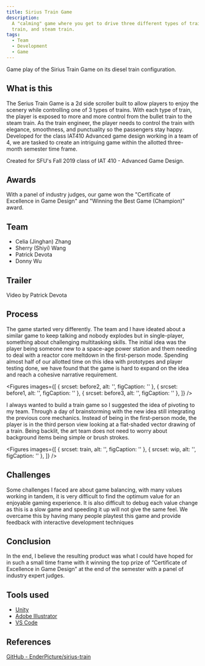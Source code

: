 ```yaml
---
title: Sirius Train Game
description:
  A "calming" game where you get to drive three different types of trains, the bullet train, diesel
  train, and steam train.
tags:
  - Team
  - Development
  - Game
---
```


<script context="module">
  import img from "$lib/images/sirius-train-game/cover.png?srcset";
  export const cover = img;

  export const load = () => ({props: {cover: cover}});
</script>

<script>
  import YoutubeEmbed from "$lib/components/YoutubeEmbed.svelte";
  import Image from "$lib/components/Image.svelte";
  import Figures from "$lib/components/Figures.svelte";

  import before1 from "$lib/images/sirius-train-game/before-1.gif?srcset";
  import before2 from "$lib/images/sirius-train-game/before-2.jpg?srcset";
  import before3 from "$lib/images/sirius-train-game/before-3.png?srcset";
  import train from "$lib/images/sirius-train-game/train.png?srcset";
  import wip from "$lib/images/sirius-train-game/wip.png?srcset";
</script>

Game play of the Sirius Train Game on its diesel train configuration.

## What is this

The Serius Train Game is a 2d side scroller built to allow players to enjoy the scenery while
controlling one of 3 types of trains. With each type of train, the player is exposed to more and
more control from the bullet train to the steam train. As the train engineer, the player needs to
control the train with elegance, smoothness, and punctuality so the passengers stay happy. Developed
for the class IAT410 Advanced game design working in a team of 4, we are tasked to create an
intriguing game within the allotted three-month semester time frame.

Created for SFU's Fall 2019 class of IAT 410 - Advanced Game Design.

## Awards

With a panel of industry judges, our game won the "Certificate of Excellence in Game Design" and
"Winning the Best Game (Champion)" award.

## Team

- Celia (Jinghan) Zhang
- Sherry (Shiyi) Wang
- Patrick Devota
- Donny Wu

## Trailer

<YoutubeEmbed code="6_vj4RII_xQ"/>

Video by Patrick Devota

## Process

The game started very differently. The team and I have ideated about a similar game to keep talking
and nobody explodes but in single-player, something about challenging multitasking skills. The
initial idea was the player being someone new to a space-age power station and them needing to deal
with a reactor core meltdown in the first-person mode. Spending almost half of our allotted time on
this idea with prototypes and player testing done, we have found that the game is hard to expand on
the idea and reach a cohesive narrative requirement.

<!-- prettier-ignore -->
<Figures
  images={[
    {
      srcset: before2,
      alt: '',
      figCaption: ''
    },
    {
      srcset: before1,
      alt: '',
      figCaption: ''
    },
    {
      srcset: before3,
      alt: '',
      figCaption: ''
    },
  ]}
/>

I always wanted to build a train game so I suggested the idea of pivoting to my team. Through a day
of brainstorming with the new idea still integrating the previous core mechanics. Instead of being
in the first-person mode, the player is in the third person view looking at a flat-shaded vector
drawing of a train. Being backlit, the art team does not need to worry about background items being
simple or brush strokes.

<!-- prettier-ignore -->
<Figures
  images={[
    {
      srcset: train,
      alt: '',
      figCaption: ''
    },
    {
      srcset: wip,
      alt: '',
      figCaption: ''
    },
  ]}
/>

## Challenges

Some challenges I faced are about game balancing, with many values working in tandem, it is very
difficult to find the optimum value for an enjoyable gaming experience. It is also difficult to
debug each value change as this is a slow game and speeding it up will not give the same feel. We
overcame this by having many people playtest this game and provide feedback with interactive
development techniques

## Conclusion

In the end, I believe the resulting product was what I could have hoped for in such a small time
frame with it winning the top prize of “Certificate of Excellence in Game Design” at the end of the
semester with a panel of industry expert judges.

## Tools used

- [Unity](https://unity.com/)
- [Adobe Illustrator](https://www.adobe.com/products/illustrator.html)
- [VS Code](https://code.visualstudio.com/)

## References

[GitHub - EnderPicture/sirius-train](https://github.com/EnderPicture/sirius-train)
